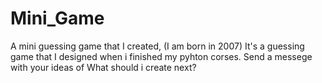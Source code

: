 # Mini_Game
A mini guessing game that I created, (I am born in 2007)
It's a guessing game that I designed when i finished my pyhton corses.
Send a messege with your ideas of What should i create next?
